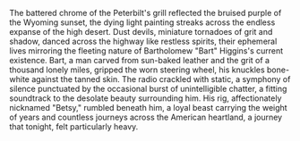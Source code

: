 The battered chrome of the Peterbilt's grill reflected the bruised purple of the Wyoming sunset, the dying light painting streaks across the endless expanse of the high desert.  Dust devils, miniature tornadoes of grit and shadow, danced across the highway like restless spirits, their ephemeral lives mirroring the fleeting nature of Bartholomew "Bart" Higgins's current existence.  Bart, a man carved from sun-baked leather and the grit of a thousand lonely miles, gripped the worn steering wheel, his knuckles bone-white against the tanned skin.  The radio crackled with static, a symphony of silence punctuated by the occasional burst of unintelligible chatter, a fitting soundtrack to the desolate beauty surrounding him.  His rig, affectionately nicknamed "Betsy," rumbled beneath him, a loyal beast carrying the weight of years and countless journeys across the American heartland, a journey that tonight, felt particularly heavy.
